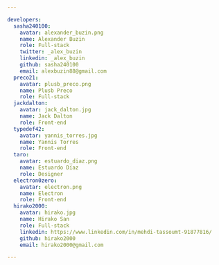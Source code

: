 ```yaml
---

developers:
  sasha240100:
    avatar: alexander_buzin.png
    name: Alexander Buzin
    role: Full-stack
    twitter: _alex_buzin
    linkedin: _alex_buzin
    github: sasha240100
    email: alexbuzin88@gmail.com
  preco21:
    avatar: plusb_preco.png
    name: Plusb Preco
    role: Full-stack
  jackdalton:
    avatar: jack_dalton.jpg
    name: Jack Dalton
    role: Front-end
  typedef42:
    avatar: yannis_torres.jpg
    name: Yannis Torres
    role: Front-end
  taro:
    avatar: estuardo_diaz.png
    name: Estuardo Díaz
    role: Designer
  electron0zero:
    avatar: electron.png
    name: Electron
    role: Front-end
  hirako2000:
    avatar: hirako.jpg
    name: Hirako San
    role: Full-stack
    linkedin: https://www.linkedin.com/in/mehdi-tassoumt-91877816/
    github: hirako2000
    email: hirako2000@gmail.com    

---
```

